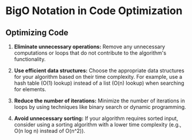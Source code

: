 # BigO Notation in Code Optimization

## Optimizing Code

1. **Eliminate unnecessary operations:** Remove any unnecessary computations or loops that do not contribute to the algorithm's functionality.

2. **Use efficient data structures:** Choose the appropriate data structures for your algorithm based on their time complexity. For example, use a hash table (O(1) lookup) instead of a list (O(n) lookup) when searching for elements.

3. **Reduce the number of iterations:** Minimize the number of iterations in loops by using techniques like binary search or dynamic programming.

4. **Avoid unnecessary sorting:** If your algorithm requires sorted input, consider using a sorting algorithm with a lower time complexity (e.g., O(n log n) instead of O(n^2)).